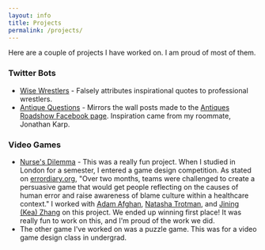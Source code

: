 ```yaml
---
layout: info
title: Projects
permalink: /projects/
---
```


Here are a couple of projects I have worked on. I am proud of most of them.

### Twitter Bots ###
* [Wise Wrestlers](https://twitter.com/wisewrestlers) - Falsely attributes inspirational quotes to professional wrestlers.
* [Antique Questions](https://twitter.com/RoadshowFans) - Mirrors the wall posts made to the [Antiques Roadshow Facebook page](https://www.facebook.com/RoadshowPBS/). Inspiration came from my roommate, Jonathan Karp.

### Video Games ###
* [Nurse's Dilemma](http://www.errordiary.org/?page_id=9031) - This was a really fun project. When I studied in London for a semester, I entered a game design competition. As stated on [errordiary.org](http://www.errordiary.org/), "Over two months, teams were challenged to create a persuasive game that would get people reflecting on the causes of human error and raise awareness of blame culture within a healthcare context." I worked with [Adam Afghan](https://twitter.com/AdamAfghan), [Natasha Trotman](https://twitter.com/AdamAfghan), and [Jining (Kea) Zhang](https://www.linkedin.com/in/jiningzhang/?ppe=1) on this project. We ended up winning first place! It was really fun to work on this, and I'm proud of the work we did.
* The other game I've worked on was a puzzle game. This was for a video game design class in undergrad.
